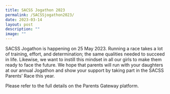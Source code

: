 ```yaml
---
title: SACSS Jogathon 2023
permalink: /SACSSjogathon2023/
date: 2023-03-14
layout: post
description: ""
image: ""
---
```


SACSS Jogathon is happening on 25 May 2023. Running a race takes a lot of training, effort, and determination; the same qualities needed to succeed in life. Likewise, we want to instill this mindset in all our girls to make them ready to face the future. We hope that parents will run with your daughters at our annual Jogathon and show your support by taking part in the SACSS Parents’ Race this year.

Please refer to the full details on the Parents Gateway platform.